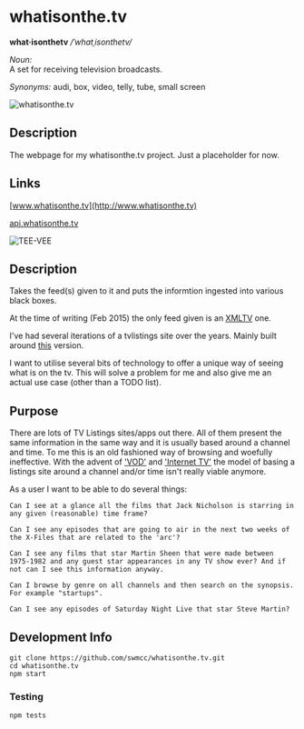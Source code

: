 # whatisonthe.tv 

**what·isonthetv**  */ˈwhatˌisonthetv/*

*Noun:*  
A set for receiving television broadcasts.

*Synonyms:*	
 audi, box, video, telly, tube, small screen

![whatisonthe.tv](http://cl.ly/image/1Q2q1a0f2219/Screen%20Shot%202015-02-25%20at%2022.19.17.png "whatisonthe.tv")

## Description

The webpage for my whatisonthe.tv project. Just a placeholder for now.

## Links

[www.whatisonthe.tv](http://www.whatisonthe.tv) 

[api.whatisonthe.tv](https://github.com/swmcc/api.whatisonthe.tv) 

![TEE-VEE](http://f.cl.ly/items/3d0M1Z113y2L2A2r293U/Old-School-TV-television-296019_1544_1500.jpg "TEE-VEE")

## Description

Takes the feed(s) given to it and puts the informtion ingested into various
black boxes.

At the time of writing (Feb 2015) the only feed given is an [XMLTV](http://wiki.xmltv.org/index.php/Main_Page) one.

I've had several iterations of a tvlistings site over the years. Mainly built 
around [this](https://github.com/swmcc/TV-Listings) version. 

I want to utilise several bits of technology to offer a unique way of seeing what is on the tv.
This will solve a problem for me and also give me an actual use case (other than a TODO list).

## Purpose

There are lots of TV Listings sites/apps out there. All of them present the same information in the same way and it is usually based around a channel and time.
To me this is an old fashioned way of browsing and woefully ineffective. With the advent of ['VOD'](http://en.wikipedia.org/wiki/Video_on_demand) and ['Internet TV'](http://en.wikipedia.org/wiki/Internet_television) the model of basing a listings site around a channel and/or time isn't really viable anymore.

As a user I want to be able to do several things:

 ```Can I see at a glance all the films that Jack Nicholson is starring in any given (reasonable) time frame?```

 ```Can I see any episodes that are going to air in the next two weeks of the X-Files that are related to the 'arc'?```

 ```Can I see any films that star Martin Sheen that were made between 1975-1982 and any guest star appearances in any TV show ever? And if not can I see this information anyway.```

 ```Can I browse by genre on all channels and then search on the synopsis. For example "startups".```

 ```Can I see any episodes of Saturday Night Live that star Steve Martin?```

## Development Info

```
git clone https://github.com/swmcc/whatisonthe.tv.git 
cd whatisonthe.tv 
npm start
```

### Testing

```npm tests```
